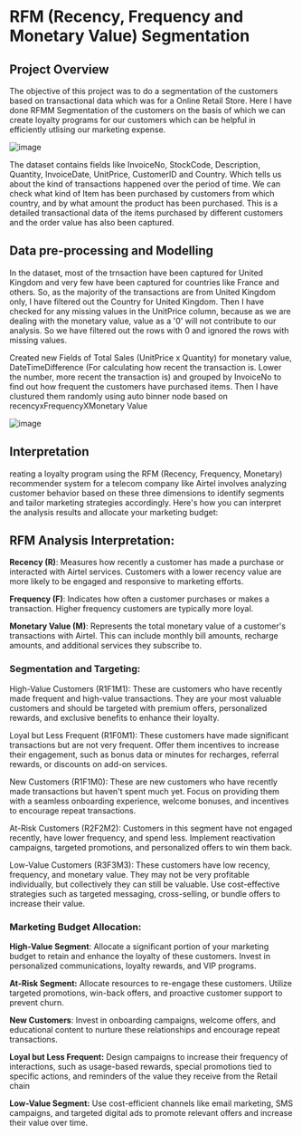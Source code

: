 # RFM (Recency, Frequency and Monetary Value) Segmentation
## Project Overview

The objective of this project was to do a segmentation of the customers based on transactional data which was for a Online Retail Store. Here I have done RFMM Segmentation of the customers on the basis of which we can create loyalty programs for our customers which can be helpful in efficiently utlising our marketing expense. 

![image](https://github.com/Subham-here/KNIME-Workflows/assets/170924246/838a181e-ceb2-4270-ab0a-12f60626625f)

The dataset contains fields like InvoiceNo, StockCode, Description, Quantity, InvoiceDate, UnitPrice, CustomerID and Country. Which tells us about the kind of transactions happened over the period of time. We can check what kind of Item has been purchased by customers from which country, and by what amount the product has been purchased. This is a detailed transactional data of the items purchased by different customers and the order value has also been captured.

## Data pre-processing and Modelling

In the dataset, most of the trnsaction have been captured for United Kingdom and very few have been captured for countries like France and others. So, as the majority of the transactions are from United Kingdom only, I have filtered out the Country for United Kingdom. Then I have checked for any missing values in the UnitPrice column, because as we are dealing with the monetary value, value as a '0' will not contribute to our analysis. So we have filtered out the rows with 0 and ignored the rows with missing values.

Created new Fields of Total Sales (UnitPrice x Quantity) for monetary value, DateTimeDifference (For calculating how recent the transaction is. Lower the number, more recent the transaction is) and grouped by InvoiceNo to find out how frequent the customers have purchased items.
Then I have clustured them randomly using auto binner node based on recencyxFrequencyXMonetary Value

![image](https://github.com/Subham-here/KNIME-Workflows/assets/170924246/b743febf-60fb-4858-abdf-80e6d66bdecf)


## Interpretation
reating a loyalty program using the RFM (Recency, Frequency, Monetary) recommender system for a telecom company like Airtel involves analyzing customer behavior based on these three dimensions to identify segments and tailor marketing strategies accordingly. Here's how you can interpret the analysis results and allocate your marketing budget:

## RFM Analysis Interpretation:

**Recency (R)**: Measures how recently a customer has made a purchase or interacted with Airtel services. Customers with a lower recency value are more likely to be engaged and responsive to marketing efforts.

**Frequency (F)**: Indicates how often a customer purchases or makes a transaction. Higher frequency customers are typically more loyal.

**Monetary Value (M)**: Represents the total monetary value of a customer's transactions with Airtel. This can include monthly bill amounts, recharge amounts, and additional services they subscribe to.

### Segmentation and Targeting:

High-Value Customers (R1F1M1): These are customers who have recently made frequent and high-value transactions. They are your most valuable customers and should be targeted with premium offers, personalized rewards, and exclusive benefits to enhance their loyalty.

Loyal but Less Frequent (R1F0M1): These customers have made significant transactions but are not very frequent. Offer them incentives to increase their engagement, such as bonus data or minutes for recharges, referral rewards, or discounts on add-on services.

New Customers (R1F1M0): These are new customers who have recently made transactions but haven't spent much yet. Focus on providing them with a seamless onboarding experience, welcome bonuses, and incentives to encourage repeat transactions.

At-Risk Customers (R2F2M2): Customers in this segment have not engaged recently, have lower frequency, and spend less. Implement reactivation campaigns, targeted promotions, and personalized offers to win them back.

Low-Value Customers (R3F3M3): These customers have low recency, frequency, and monetary value. They may not be very profitable individually, but collectively they can still be valuable. Use cost-effective strategies such as targeted messaging, cross-selling, or bundle offers to increase their value.

### Marketing Budget Allocation:

**High-Value Segment**: Allocate a significant portion of your marketing budget to retain and enhance the loyalty of these customers. Invest in personalized communications, loyalty rewards, and VIP programs.

**At-Risk Segment:** Allocate resources to re-engage these customers. Utilize targeted promotions, win-back offers, and proactive customer support to prevent churn.

**New Customers**: Invest in onboarding campaigns, welcome offers, and educational content to nurture these relationships and encourage repeat transactions.

**Loyal but Less Frequent:** Design campaigns to increase their frequency of interactions, such as usage-based rewards, special promotions tied to specific actions, and reminders of the value they receive from the Retail chain

**Low-Value Segment:** Use cost-efficient channels like email marketing, SMS campaigns, and targeted digital ads to promote relevant offers and increase their value over time.







